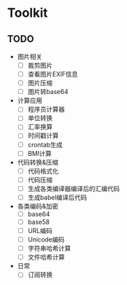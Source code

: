 # Toolkit

## TODO

- 图片相关
  - [ ] 裁剪图片
  - [ ] 查看图片EXIF信息
  - [ ] 图片压缩
  - [ ] 图片转base64
- 计算应用
  - [ ] 程序员计算器
  - [ ] 单位转换
  - [ ] 汇率换算
  - [ ] 时间戳计算
  - [ ] crontab生成
  - [ ] BMI计算
- 代码转换&压缩
  - [ ] 代码格式化
  - [ ] 代码压缩
  - [ ] 生成各类编译器编译后的汇编代码
  - [ ] 生成babel编译后代码
- 各类编码&加密
  - [ ] base64
  - [ ] base58
  - [ ] URL编码
  - [ ] Unicode编码
  - [ ] 字符串哈希计算
  - [ ] 文件哈希计算
- 日常
  - [ ] 订阅转换